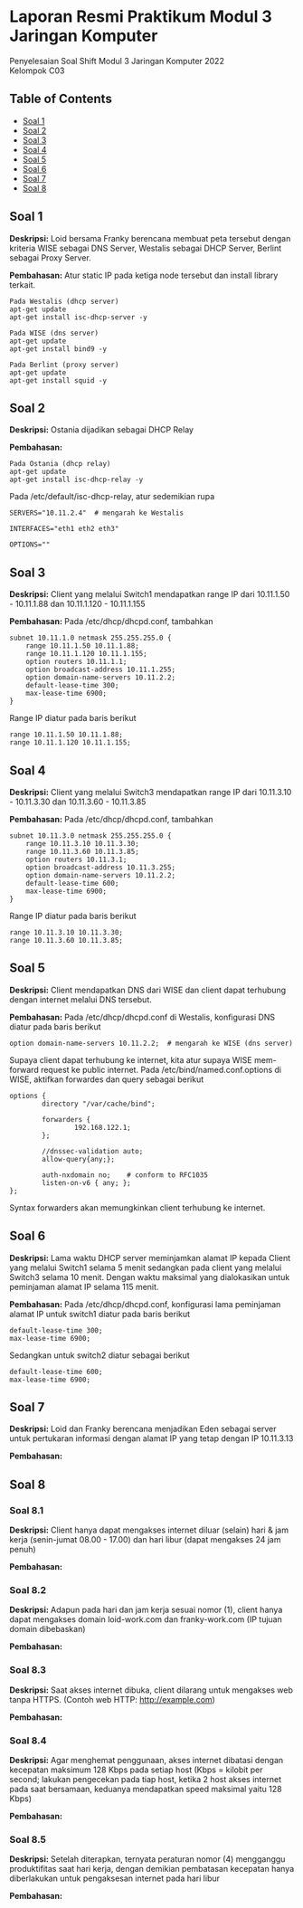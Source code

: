 # Laporan Resmi Praktikum Modul 3 Jaringan Komputer

Penyelesaian Soal Shift Modul 3 Jaringan Komputer 2022 <br>
Kelompok C03

## Table of Contents
* [Soal 1](#soal-1)
* [Soal 2](#soal-2)
* [Soal 3](#soal-3)
* [Soal 4](#soal-4)
* [Soal 5](#soal-5)
* [Soal 6](#soal-6)
* [Soal 7](#soal-7)
* [Soal 8](#soal-8)

## Soal 1
**Deskripsi:**
Loid bersama Franky berencana membuat peta tersebut dengan kriteria WISE sebagai DNS Server, Westalis sebagai DHCP Server, Berlint sebagai Proxy Server.

**Pembahasan:**
Atur static IP pada ketiga node tersebut dan install library terkait.
```
Pada Westalis (dhcp server)
apt-get update
apt-get install isc-dhcp-server -y

Pada WISE (dns server)
apt-get update
apt-get install bind9 -y

Pada Berlint (proxy server)
apt-get update
apt-get install squid -y
```


## Soal 2
**Deskripsi:**
Ostania dijadikan sebagai DHCP Relay

**Pembahasan:**
```
Pada Ostania (dhcp relay)
apt-get update
apt-get install isc-dhcp-relay -y
```
Pada /etc/default/isc-dhcp-relay, atur sedemikian rupa
```
SERVERS="10.11.2.4"  # mengarah ke Westalis

INTERFACES="eth1 eth2 eth3"

OPTIONS=""
```

## Soal 3
**Deskripsi:**
Client yang melalui Switch1 mendapatkan range IP dari 10.11.1.50 - 10.11.1.88 dan 10.11.1.120 - 10.11.1.155

**Pembahasan:**
Pada /etc/dhcp/dhcpd.conf, tambahkan
```
subnet 10.11.1.0 netmask 255.255.255.0 {
    range 10.11.1.50 10.11.1.88;
    range 10.11.1.120 10.11.1.155;
    option routers 10.11.1.1;
    option broadcast-address 10.11.1.255;
    option domain-name-servers 10.11.2.2;
    default-lease-time 300;
    max-lease-time 6900;
}
```
Range IP diatur pada baris berikut
```
range 10.11.1.50 10.11.1.88;
range 10.11.1.120 10.11.1.155;
```

## Soal 4
**Deskripsi:**
Client yang melalui Switch3 mendapatkan range IP dari 10.11.3.10 - 10.11.3.30 dan 10.11.3.60 - 10.11.3.85

**Pembahasan:**
Pada /etc/dhcp/dhcpd.conf, tambahkan
```
subnet 10.11.3.0 netmask 255.255.255.0 {
    range 10.11.3.10 10.11.3.30;
    range 10.11.3.60 10.11.3.85;
    option routers 10.11.3.1;
    option broadcast-address 10.11.3.255;
    option domain-name-servers 10.11.2.2;
    default-lease-time 600;
    max-lease-time 6900;
}
```
Range IP diatur pada baris berikut
```
range 10.11.3.10 10.11.3.30;
range 10.11.3.60 10.11.3.85;
```

## Soal 5
**Deskripsi:**
Client mendapatkan DNS dari WISE dan client dapat terhubung dengan internet melalui DNS tersebut.

**Pembahasan:**
Pada /etc/dhcp/dhcpd.conf di Westalis, konfigurasi DNS diatur pada baris berikut
```
option domain-name-servers 10.11.2.2;  # mengarah ke WISE (dns server)
```
Supaya client dapat terhubung ke internet, kita atur supaya WISE mem-forward request ke public internet. Pada /etc/bind/named.conf.options di WISE, aktifkan forwardes dan query sebagai berikut
```
options {
        directory "/var/cache/bind";

        forwarders {
                192.168.122.1;
        };

        //dnssec-validation auto;
        allow-query{any;};

        auth-nxdomain no;    # conform to RFC1035
        listen-on-v6 { any; };
};
```
Syntax forwarders akan memungkinkan client terhubung ke internet.

## Soal 6
**Deskripsi:**
Lama waktu DHCP server meminjamkan alamat IP kepada Client yang melalui Switch1 selama 5 menit sedangkan pada client yang melalui Switch3 selama 10 menit. Dengan waktu maksimal yang dialokasikan untuk peminjaman alamat IP selama 115 menit. 

**Pembahasan:**
Pada /etc/dhcp/dhcpd.conf, konfigurasi lama peminjaman alamat IP untuk switch1 diatur pada baris berikut
```
default-lease-time 300;
max-lease-time 6900;
```
Sedangkan untuk switch2 diatur sebagai berikut
```
default-lease-time 600;
max-lease-time 6900;
```

## Soal 7
**Deskripsi:**
Loid dan Franky berencana menjadikan Eden sebagai server untuk pertukaran informasi dengan alamat IP yang tetap dengan IP 10.11.3.13 

**Pembahasan:**

## Soal 8
### Soal 8.1
**Deskripsi:**
Client hanya dapat mengakses internet diluar (selain) hari & jam kerja (senin-jumat 08.00 - 17.00) dan hari libur (dapat mengakses 24 jam penuh)

**Pembahasan:**

### Soal 8.2
**Deskripsi:**
Adapun pada hari dan jam kerja sesuai nomor (1), client hanya dapat mengakses domain loid-work.com dan franky-work.com (IP tujuan domain dibebaskan)

**Pembahasan:**

### Soal 8.3
**Deskripsi:**
Saat akses internet dibuka, client dilarang untuk mengakses web tanpa HTTPS. (Contoh web HTTP: http://example.com)

**Pembahasan:**

### Soal 8.4
**Deskripsi:**
Agar menghemat penggunaan, akses internet dibatasi dengan kecepatan maksimum 128 Kbps pada setiap host (Kbps = kilobit per second; lakukan pengecekan pada tiap host, ketika 2 host akses internet pada saat bersamaan, keduanya mendapatkan speed maksimal yaitu 128 Kbps)

**Pembahasan:**

### Soal 8.5
**Deskripsi:**
Setelah diterapkan, ternyata peraturan nomor (4) mengganggu produktifitas saat hari kerja, dengan demikian pembatasan kecepatan hanya diberlakukan untuk pengaksesan internet pada hari libur

**Pembahasan:**


